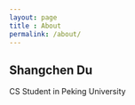 ```yaml
---
layout: page
title : About
permalink: /about/
---
```


<h2>Shangchen Du</h2>
<p>CS Student in Peking University</p>


